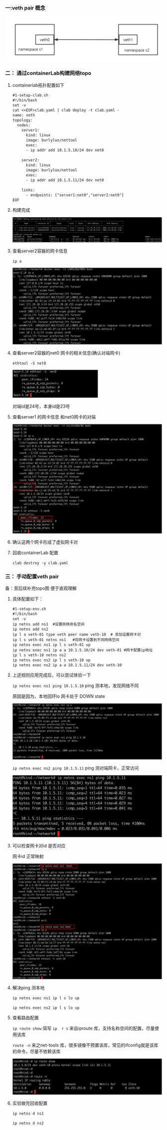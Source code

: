 ### 一:veth pair 概念

![image-20230421105026706](./assets/image-20230421105026706.png) 



### 二： 通过containerLab构建网络topo

1. containerlab拓扑配置如下

   ```shell
   #1-setup-clab.sh
   #!/bin/bash
   set -v
   cat <<EOF>clab.yaml | clab deploy -t clab.yaml -
   name: veth
   topology:
     nodes:
       server1:
         kind: linux
         image: burlyluo/nettool
         exec:
         - ip addr add 10.1.5.10/24 dev net0
         
       server2:
         kind: linux
         image: burlyluo/nettool
         exec:
         - ip addr add 10.1.5.11/24 dev net0
         
       links:
         - endpoints: ["server1:net0","server2:net0"]
   EOF
   ```

2. 构建完成

   ![image-20230421105345075](./assets/image-20230421105345075.png)

3. 查看server2容器的网卡信息

   `ip a`

   ![image-20230421105509424](./assets/image-20230421105509424.png)

4. 查看server2容器的net0 网卡的相关信息(确认对端网卡)

   `ethtool -S net0` 

   <img src="./assets/image-20230421110157013.png" alt="image-20230421110157013" style="zoom:33%;" /> 

   对端id是24号，本身id是23号

5. 查看server1 的网卡信息 和net0网卡的对端

   ![image-20230421110439393](./assets/image-20230421110439393.png) 

6. 确认这两个网卡形成了虚拟网卡对

7. 回收containerLab 配置

   `clab destroy -y clab.yaml`

   

### 三： 手动配置veth pair

 备：至后续补充topo图 便于直观理解

1. 具体配置如下：

   ```shell
   #1-setup-env.sh
   #!/bin/bash
   set -v
   ip netns add ns1  #设置网络命名空间
   ip netns add ns2
   ip l a veth-01 type veth peer name veth-10  # 添加设置网卡对
   ip l s veth-01 netns ns1   #将网卡设置到不同网络空间
   ip netns exec ns1 ip l s veth-01 up 
   ip netns exec ns1 ip a a 10.1.5.10/24 dev veth-01 #网卡配置ip地址
   ip l s veth-10 netns ns2
   ip netns exec ns2 ip l s veth-10 up 
   ip netns exec ns2 ip a a 10.1.5.11/24 dev veth-10
   ```

2. 上述规则应用完成后，可以尝试体验一下

   `ip netns exec ns1 ping 10.1.5.10`  ping 测本地，发现网络不同

   原因是因为，本地回环lo 网卡处于 DOWN state

   ![image-20230421154655232](./assets/image-20230421154655232.png) 

   `ip netns exec ns2 ping 10.1.5.11` ping 测对端网卡，正常访问

   ![image-20230421154957960](./assets/image-20230421154957960.png) 

3. 可以检查网卡对id 是否对应

   网卡id 正常映射

   ![image-20230421155258782](./assets/image-20230421155258782.png)

4. 解决ping 测本地

   `ip netns exec ns1 ip l s lo up`

   `ip netns exec ns2 ip l s lo up `

   

5. 查看路由配置

   `ip route show` 简写 `ip  r s` 来自iproute 库，支持名称空间的配置，尽量使用该库

   `route -n` 来之net-tools 库，很多镜像不预置该库，常见的ifconfig就是该库的命令，尽量不依赖该库

   ![image-20230421163021378](./assets/image-20230421163021378.png) 

6. 实验做完回收配置

   `ip netns d ns1`

   `ip netns d ns2` 

   

